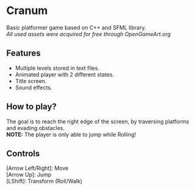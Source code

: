 # Cranum
Basic platformer game based on C++ and SFML library.  
*All used assets were acquired for free through OpenGameArt.org*

## Features
- Multiple levels stored in text files.
- Animated player with 2 different states.
- Title screen.
- Sound effects.

## How to play?
The goal is to reach the right edge of the screen, by traversing platforms and evading obstacles.  
**NOTE:** The player is only able to jump while Rolling!

## Controls
\[Arrow Left/Right]: Move  
\[Arrow Up]: Jump  
\[LShift]: Transform (Roll/Walk)
